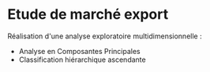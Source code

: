 # Etude de marché export

Réalisation d'une analyse exploratoire multidimensionnelle : 
* Analyse en Composantes Principales
* Classification hiérarchique ascendante
